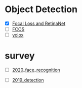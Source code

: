 # Object Detection
- [x] [Focal Loss and RetinaNet](./objectDetection/Focal%20Loss%20for%20Dense%20Object%20Detection.md)
- [ ] [FCOS](./objectDetection/FCOS%20Fully%20Convolutional%20One-Stage%20Object%20Detection.md)
- [ ] [yolox](./objectDetection/YOLOX%20Exceeding%20YOLO%20Series%20in%202021.md)

# survey
- [ ] [2020_face_recognition](./survey/The%20Elements%20of%20End-to-end%20Deep%20Face%20Recognition_%20A%20Survey%20of%20Recent%20Advances.md)
- [ ] [2019_detection](./survey/Object_Detection_in_20_Years_A_Survey.md)






